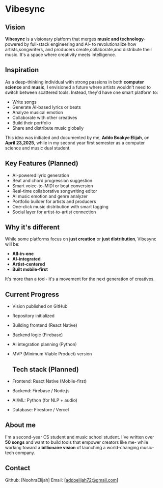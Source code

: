# Vibesync

## Vision
**Vibesync** is a visionary platform that merges **music and technology**-powered by full-stack engineering and AI- to revolutionalize how artists,songwriters, and producers create,collaborate,and distribute their music. It's a space where creativity meets intelligence.

## Inspiration
As a deep-thinking individual with strong passions in both **computer science** and **music**, I envisioned a future where artists wouldn't need to switch between scattered tools. Instead, they'd have one smart platform to:
- Write songs
- Generate AI-based lyrics or beats
- Analyze musical emotion
- Collaborate with other creatives
- Build their portfolio
- Share and distribute music globally

This idea was initiated and documented by me, **Addo Boakye Elijah**, on **April 23,2025**, while in my second year first semester as a computer science and music dual student.

## Key Features (Planned)
- AI-powered lyric generation
- Beat and chord progression suggestion
- Smart voice-to-MIDI or beat conversion
- Real-time collaborative songwriting editor
- AI music emotion and genre analyzer
- Portfolio builder for artists and producers
- One-click music distribution with smart tagging
- Social layer for artist-to-artist connection

## Why it's different
While some platforms focus on **just creation** or **just distribution**, Vibesync will be:
- **All-in-one**
- **AI-integrated**
- **Artist-centered**
- **Built mobile-first**

It's more than a tool- it's a movement for the next generation of creatives.

## Current Progress
- Vision published on GitHub
- Repository initialized
- Building frontend (React Native)
- Backend logic (Firebase)
- AI integration planning (Python)
- MVP (Minimum Viable Product) version

  ## Tech stack (Planned)
- Frontend: React Native (Mobile-first)
- Backend: Firebase / Node.js
- AI/ML: Python (for NLP + audio)
- Database: Firestore / Vercel

 ## About me
 I'm a second-year CS student and music school student. I've written over **50 songs** and want to build tools that empower creators like me- while working toward a **billionaire vision** of launching a world-changing music-tech company.

  ## Contact
  Github: [NoohraElijah]
  Email: [addoelijah72@gmail.com]

